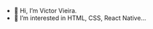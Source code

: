 - 👋 Hi, I’m Victor Vieira.
- 👀 I’m interested in HTML, CSS, React Native...

<!---
VictorDS27/VictorDS27 is a ✨ special ✨ repository because its `README.md` (this file) appears on your GitHub profile.
You can click the Preview link to take a look at your changes.
--->
